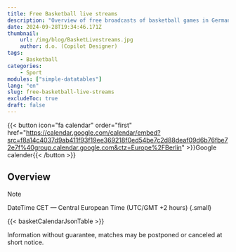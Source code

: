 ```yaml
---
title: Free Basketball live streams
description: "Overview of free broadcasts of basketball games in Germany"
date: 2024-09-28T19:34:46.171Z
thumbnail:
    url: /img/blog/BasketLivestreams.jpg
    author: d.o. (Copilot Designer)
tags:
    - Basketball
categories:
    - Sport
modules: ["simple-datatables"]
lang: "en"
slug: free-basketball-live-streams
excludeToc: true
draft: false
---
```


{{< button icon="fa calendar" order="first" href="https://calendar.google.com/calendar/embed?src=f8a14c4037d9ab411f93f19ee369218f0ed54be7c2d88deaf09d6b76fbe72e7f%40group.calendar.google.com&ctz=Europe%2FBerlin" >}}Google calender{{< /button >}}

## Overview

> [!NOTE]
> DateTime CET — Central European Time (UTC/GMT +2 hours)
{.small}

{{< basketCalendarJsonTable >}}

Information without guarantee, matches may be postponed or canceled at short notice.
